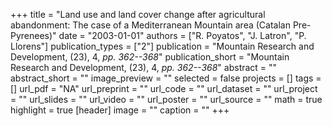 +++
title = "Land use and land cover change after agricultural abandonment: The case of a Mediterranean Mountain area (Catalan Pre-Pyrenees)"
date = "2003-01-01"
authors = ["R. Poyatos", "J. Latron", "P. Llorens"]
publication_types = ["2"]
publication = "Mountain Research and Development, (23), 4, _pp. 362--368_"
publication_short = "Mountain Research and Development, (23), 4, _pp. 362--368_"
abstract = ""
abstract_short = ""
image_preview = ""
selected = false
projects = []
tags = []
url_pdf = "NA"
url_preprint = ""
url_code = ""
url_dataset = ""
url_project = ""
url_slides = ""
url_video = ""
url_poster = ""
url_source = ""
math = true
highlight = true
[header]
image = ""
caption = ""
+++
